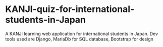 # KANJI-quiz-for-international-students-in-Japan
A KANJI learning web application for international students in Japan. Dev tools used are Django, MariaDb for SQL database, Bootstrap for design
